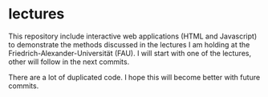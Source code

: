 # lectures
This repository include interactive web applications (HTML and Javascript) to demonstrate the methods discussed in the lectures
I am holding at the Friedrich-Alexander-Universität (FAU). I will start with one of the lectures, other will follow in the next
commits. 

There are a lot of duplicated code. I hope this will become better with future commits.
